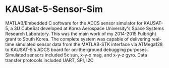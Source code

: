 # KAUSat-5-Sensor-Sim
MATLAB/Embedded C software for the ADCS sensor simulator for KAUSAT-5, a 3U CubeSat developed at Korea Aerospace University's Space Systems Research Laboratory. This was the main work of my 2014-2015 Fulbright grant to South Korea. The complete system was capable of delivering real-time simulated sensor data from the MATLAB-STK interface via ATMega128 to KAUSAT-5's ADCS board for on-the-ground debugging purposes.  Simulated sensors included 5x sun, x-y-x mag, and x-y-z gyro. Data transfer protocols included UART, SPI, I2C
